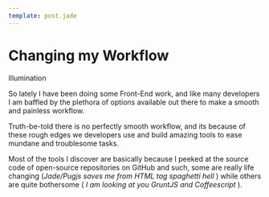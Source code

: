 ```yaml
---
template: post.jade
---
```

Changing my Workflow
===============

Illumination

So lately I have been doing some Front-End work, and like many developers I am baffled by the plethora of options available out there to make a smooth and painless workflow.

Truth-be-told there is no perfectly smooth workflow, and its because of these rough edges we developers use and build amazing tools to ease mundane and troublesome tasks.

Most of the tools I discover are basically because I peeked at the source code of open-source repositories on GitHub and such, some are really life changing (*Jade/Pugjs saves me from HTML tag spaghetti hell* ) while others are quite bothersome ( *I am looking at you GruntJS and Coffeescript* ).
